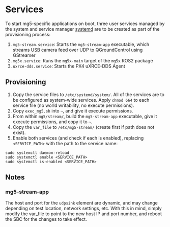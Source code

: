 # Services

To start mg5-specific applications on boot, three user services managed by the system and service manager [systemd](https://www.man7.org/linux/man-pages/man1/systemd.1.html) are to be created as part of the provisioning process:

1. `mg5-stream.service`: Starts the `mg5-stream-app` executable, which streams USB camera feed over UDP to QGroundControl using GStreamer
2. `mg5x.service`: Runs the `mg5x-main` target of the `mg5x` ROS2 package
3. `uxrce-dds.service`: Starts the PX4 uXRCE-DDS Agent

## Provisioning
1. Copy the service files to `/etc/systemd/system/`. All of the services are to be configured as system-wide services. Apply `chmod 664` to each service file (no world writability, no execute permissions).
2. Copy `exec_mg5.sh` into `~`, and give it execute permissions.
3. From within `mg5/stream/`, build the `mg5-stream-app` executable, give it execute permissions, and copy it to `~`.
4. Copy the `var_file` to `/etc/mg5-stream/` (create first if path does not exist). 
5. Enable both services (and check if each is enabled), replacing `<SERVICE_PATH>` with the path to the service name:

```
sudo systemctl daemon-reload
sudo systemctl enable <SERVICE_PATH>
sudo systemctl is-enabled <SERVICE_PATH>
```

## Notes
### mg5-stream-app
The host and port for the `udpsink` element are dynamic, and may change depending on test location, network settings, etc. With this in mind, simply modify the var_file to point to the new host IP and port number, and reboot the SBC for the changes to take effect.
